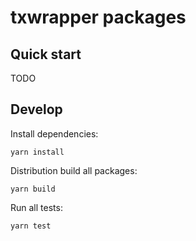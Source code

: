 # txwrapper packages

## Quick start

TODO

## Develop

Install dependencies:

```
yarn install
```

Distribution build all packages:

```
yarn build
```

Run all tests:

```
yarn test
```